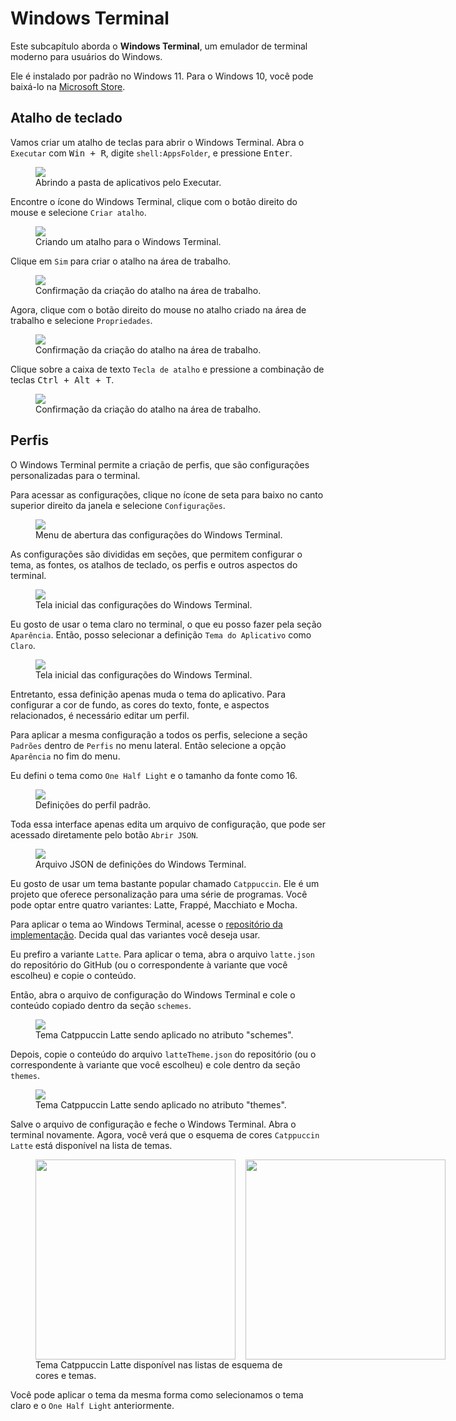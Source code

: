 # Windows Terminal

Este subcapítulo aborda o **Windows Terminal**, um emulador de terminal moderno para usuários do Windows.

Ele é instalado por padrão no Windows 11.
Para o Windows 10, você pode baixá-lo na [Microsoft Store](https://www.microsoft.com/store/productId/9N0DX20HK701?ocid=pdpshare).

## Atalho de teclado

Vamos criar um atalho de teclas para abrir o Windows Terminal.
Abra o `Executar` com <kbd>Win + R</kbd>, digite `shell:AppsFolder`, e pressione <kbd>Enter</kbd>.

<figure>
<img src="./open_folder.png" />
<figcaption>Abrindo a pasta de aplicativos pelo Executar.</figcaption>
</figure>

Encontre o ícone do Windows Terminal, clique com o botão direito do mouse e selecione `Criar atalho`.

<figure>
<img src="./select_terminal.png" />
<figcaption>Criando um atalho para o Windows Terminal.</figcaption>
</figure>

Clique em `Sim` para criar o atalho na área de trabalho.

<figure>
<img src="./confirm.png" />
<figcaption>Confirmação da criação do atalho na área de trabalho.</figcaption>
</figure>

Agora, clique com o botão direito do mouse no atalho criado na área de trabalho e selecione `Propriedades`.

<figure>
<img src="./edit_shortcut.png" />
<figcaption>Confirmação da criação do atalho na área de trabalho.</figcaption>
</figure>

Clique sobre a caixa de texto `Tecla de atalho` e pressione a combinação de teclas <kbd>Ctrl + Alt + T</kbd>.

<figure>
<img src="./set_keybinding.png" />
<figcaption>Confirmação da criação do atalho na área de trabalho.</figcaption>
</figure>

## Perfis

O Windows Terminal permite a criação de perfis, que são configurações personalizadas para o terminal.

Para acessar as configurações, clique no ícone de seta para baixo no canto superior direito da janela e selecione `Configurações`.

<figure>
<img src="./open_configurations.png" />
<figcaption>Menu de abertura das configurações do Windows Terminal.</figcaption>
</figure>

As configurações são divididas em seções, que permitem configurar o tema, as fontes, os atalhos de teclado, os perfis e outros aspectos do terminal.

<figure>
<img src="./initial_configs.png" />
<figcaption>Tela inicial das configurações do Windows Terminal.</figcaption>
</figure>

Eu gosto de usar o tema claro no terminal, o que eu posso fazer pela seção `Aparência`.
Então, posso selecionar a definição `Tema do Aplicativo` como `Claro`.

<figure>
<img src="./light_theme.png" />
<figcaption>Tela inicial das configurações do Windows Terminal.</figcaption>
</figure>

Entretanto, essa definição apenas muda o tema do aplicativo.
Para configurar a cor de fundo, as cores do texto, fonte, e aspectos relacionados, é necessário editar um perfil.

Para aplicar a mesma configuração a todos os perfis, selecione a seção `Padrões` dentro de `Perfis` no menu lateral.
Então selecione a opção `Aparência` no fim do menu.

Eu defini o tema como `One Half Light` e o tamanho da fonte como 16.

<figure>
<img src="./default_profile.png" />
<figcaption>Definições do perfil padrão.</figcaption>
</figure>

Toda essa interface apenas edita um arquivo de configuração, que pode ser acessado diretamente pelo botão `Abrir JSON`.

<figure>
<img src="./json_file.png" />
<figcaption>Arquivo JSON de definições do Windows Terminal.</figcaption>
</figure>

Eu gosto de usar um tema bastante popular chamado `Catppuccin`.
Ele é um projeto que oferece personalização para uma série de programas.
Você pode optar entre quatro variantes: Latte, Frappé, Macchiato e Mocha.

Para aplicar o tema ao Windows Terminal, acesse o [repositório da implementação](https://github.com/catppuccin/windows-terminal).
Decida qual das variantes você deseja usar.

Eu prefiro a variante `Latte`.
Para aplicar o tema, abra o arquivo `latte.json` do repositório do GitHub (ou o correspondente à variante que você escolheu) e copie o conteúdo.

Então, abra o arquivo de configuração do Windows Terminal e cole o conteúdo copiado dentro da seção `schemes`.

<figure>
<img src="./schemes.png" />
<figcaption>Tema Catppuccin Latte sendo aplicado no atributo "schemes".</figcaption>
</figure>

Depois, copie o conteúdo do arquivo `latteTheme.json` do repositório (ou o correspondente à variante que você escolheu) e cole dentro da seção `themes`.

<figure>
<img src="./themes.png" />
<figcaption>Tema Catppuccin Latte sendo aplicado no atributo "themes".</figcaption>
</figure>

Salve o arquivo de configuração e feche o Windows Terminal.
Abra o terminal novamente.
Agora, você verá que o esquema de cores `Catppuccin Latte` está disponível na lista de temas.

<figure>
<div style="display:flex;align-items:center;gap:1rem;">
<img src="./schemes_list.png" style="height:320px;"/>
<img src="./themes_list.png" style="height:320px;"/>
</div>
<figcaption>Tema Catppuccin Latte disponível nas listas de esquema de cores e temas.</figcaption>
</figure>

Você pode aplicar o tema da mesma forma como selecionamos o tema claro e o `One Half Light` anteriormente.
